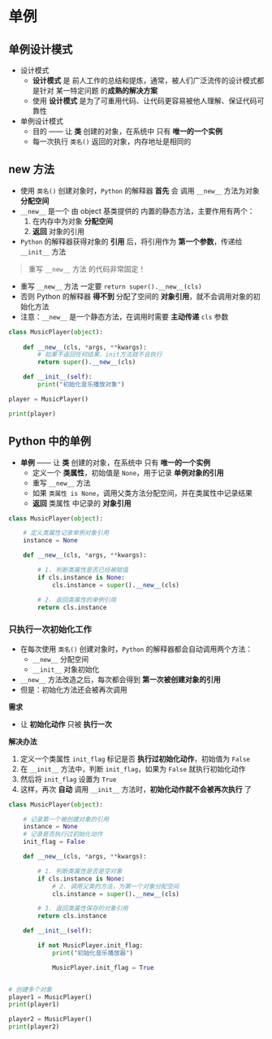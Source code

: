 # 单例
## 单例设计模式
- 设计模式
    - **设计模式** 是 前人工作的总结和提炼，通常，被人们广泛流传的设计模式都是针对 某一特定问题 的**成熟的解决方案**
    - 使用 **设计模式** 是为了可重用代码、让代码更容易被他人理解、保证代码可靠性
- 单例设计模式
    - 目的 —— 让 **类** 创建的对象，在系统中 只有 **唯一的一个实例**
    - 每一次执行 `类名()` 返回的对象，内存地址是相同的

## __new__ 方法
- 使用 `类名()` 创建对象时，`Python` 的解释器 **首先** 会 调用 `__new__` 方法为对象 **分配空间**
- `__new__` 是一个 由 object 基类提供的 内置的静态方法，主要作用有两个：
    1. 在内存中为对象 **分配空间**
    2. **返回** 对象的引用
- `Python` 的解释器获得对象的 **引用** 后，将引用作为 **第一个参数**，传递给 `__init__` 方法

> 重写 `__new__` 方法 的代码非常固定！

- 重写 `__new__` 方法 一定要 `return super().__new__(cls)`
- 否则 Python 的解释器 **得不到** 分配了空间的 **对象引用**，就不会调用对象的初始化方法
- 注意：`__new__` 是一个静态方法，在调用时需要 **主动传递** `cls` 参数

```python
class MusicPlayer(object):
    
    def __new__(cls, *args, **kwargs):
        # 如果不返回任何结果，init方法就不会执行
        return super().__new__(cls)

    def __init__(self):
        print("初始化音乐播放对象")

player = MusicPlayer()

print(player)
```

## Python 中的单例
- **单例** —— 让 **类** 创建的对象，在系统中 只有 **唯一的一个实例**
    - 定义一个 **类属性**，初始值是 `None`，用于记录 **单例对象的引用**
    - 重写 `__new__` 方法
    - 如果 `类属性 is None`，调用父类方法分配空间，并在类属性中记录结果
    - **返回** 类属性 中记录的 **对象引用**
```python
class MusicPlayer(object):

    # 定义类属性记录单例对象引用
    instance = None

    def __new__(cls, *args, **kwargs):

        # 1. 判断类属性是否已经被赋值
        if cls.instance is None:
            cls.instance = super().__new__(cls)

        # 2. 返回类属性的单例引用
        return cls.instance
```

### 只执行一次初始化工作
- 在每次使用 `类名()` 创建对象时，`Python` 的解释器都会自动调用两个方法：
    - `__new__` 分配空间
    - `__init__` 对象初始化
- `__new__` 方法改造之后，每次都会得到 **第一次被创建对象的引用**
- 但是：初始化方法还会被再次调用

**需求**
- 让 **初始化动作** 只被 **执行一次**

**解决办法**
1. 定义一个类属性 `init_flag` 标记是否 **执行过初始化动作**，初始值为 `False`
2. 在 `__init__` 方法中，判断 `init_flag`，如果为 `False` 就执行初始化动作
3. 然后将 `init_flag` 设置为 `True`
4. 这样，再次 **自动** 调用 `__init__` 方法时，**初始化动作就不会被再次执行** 了
```python
class MusicPlayer(object):

    # 记录第一个被创建对象的引用
    instance = None
    # 记录是否执行过初始化动作
    init_flag = False

    def __new__(cls, *args, **kwargs):

        # 1. 判断类属性是否是空对象
        if cls.instance is None:
            # 2. 调用父类的方法，为第一个对象分配空间
            cls.instance = super().__new__(cls)

        # 3. 返回类属性保存的对象引用
        return cls.instance

    def __init__(self):

        if not MusicPlayer.init_flag:
            print("初始化音乐播放器")

            MusicPlayer.init_flag = True


# 创建多个对象
player1 = MusicPlayer()
print(player1)

player2 = MusicPlayer()
print(player2)
```


